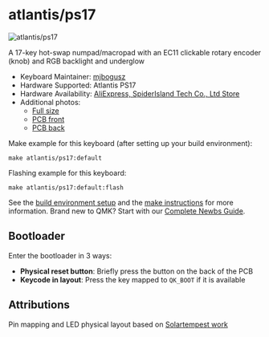 # atlantis/ps17

![atlantis/ps17](https://i.imgur.com/5qGIv2Kh.jpg)

A 17-key hot-swap numpad/macropad with an EC11 clickable rotary encoder (knob) and RGB backlight and underglow

* Keyboard Maintainer: [mjbogusz](https://github.com/mjbogusz)
* Hardware Supported: Atlantis PS17
* Hardware Availability: [AliExpress, SpiderIsland Tech Co., Ltd Store](https://www.aliexpress.com/item/1005003058226085.html)
* Additional photos:
    * [Full size](https://i.imgur.com/5qGIv2K.jpg)
    * [PCB front](https://i.imgur.com/OmGBqvC.jpg)
    * [PCB back](https://i.imgur.com/rvoZZ5f.jpg)

Make example for this keyboard (after setting up your build environment):

    make atlantis/ps17:default

Flashing example for this keyboard:

    make atlantis/ps17:default:flash

See the [build environment setup](https://docs.qmk.fm/#/getting_started_build_tools) and the [make instructions](https://docs.qmk.fm/#/getting_started_make_guide) for more information. Brand new to QMK? Start with our [Complete Newbs Guide](https://docs.qmk.fm/#/newbs).

## Bootloader

Enter the bootloader in 3 ways:

* **Physical reset button**: Briefly press the button on the back of the PCB
* **Keycode in layout**: Press the key mapped to `QK_BOOT` if it is available

## Attributions

Pin mapping and LED physical layout based on [Solartempest work](https://github.com/solartempest/qmk_firmware/tree/master/keyboards/solartempest/ps17)
